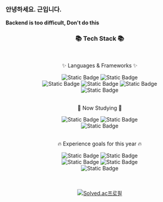 ### 안녕하세요. 근입니다.
**Backend is too difficult, Don't do this**

<div align=center>
	<h3>📚 Tech Stack 📚</h3>
	<br>
	<p>✨ Languages & Frameworks ✨</p>
</div>
<div align="center">
	<img alt="Static Badge" src="https://img.shields.io/badge/Java-%23E60000?logo=condaforge&logoColor=white&color=%23E60000">
	<img alt="Static Badge" src="https://img.shields.io/badge/JavaScript-%23F7DF1E?logo=javascript&logoColor=white&color=%23F7DF1E">
	<br>
    	<img alt="Static Badge" src="https://img.shields.io/badge/C%2B%2B-white?logo=c%2B%2B&logoColor=white&color=%2300599C">
	<img alt="Static Badge" src="https://img.shields.io/badge/Kotlin-white?logo=kotlin&logoColor=white&color=%237F52FF">
	<img alt="Static Badge" src="https://img.shields.io/badge/Django-white?logo=django&logoColor=white&color=%23092E20">
	<br>
    	<img alt="Static Badge" src="https://img.shields.io/badge/Node.js-%23339933?logo=node.js&logoColor=white&color=%23339933">
</div>
<!-- <br>
<div align=center>
	<p>🛠 Tools 🛠</p>
</div>
<div align=center>
	<img src="https://img.shields.io/badge/Visual%20Studio%20Code-007ACC?style=flat&logo=VisualStudioCode&logoColor=white" />
    <img alt="Static Badge" src="https://img.shields.io/badge/IntelliJ%20IDEA-white?logo=intellijidea&logoColor=white&color=black">
	<br>
    <img alt="Static Badge" src="https://img.shields.io/badge/Android%20Studio-%233DDC84?logo=androidstudio&logoColor=white&color=%233DDC84">
    <img src="https://img.shields.io/badge/GitHub-181717?style=flat&logo=GitHub&logoColor=white" />
</div> -->
<br>
<div align=center>
	<p>📖 Now Studying 📖</p>
</div>
<div align="center">
    <img alt="Static Badge" src="https://img.shields.io/badge/Spring-%236DB33F?logo=spring&logoColor=white&color=%236DB33F">
    <img alt="Static Badge" src="https://img.shields.io/badge/SpringBoot-%236DB33F?logo=springboot&logoColor=white&color=%236DB33F">
    <br>
    <img alt="Static Badge" src="https://img.shields.io/badge/SpringSecurity-%236DB33F?logo=springsecurity&logoColor=white&color=%236DB33F">
</div>
<br>
<div align=center>
	<p>🔥 Experience goals for this year 🔥</p>
</div>
<div align="center">
    <img alt="Static Badge" src="https://img.shields.io/badge/MongoDB-%236DB33F?logo=mongodb&logoColor=white&color=%2347A248">
    <img alt="Static Badge" src="https://img.shields.io/badge/Cassandra-%236DB33F?logo=apachecassandra&logoColor=white&color=%231287B1">
    <br>
    <img alt="Static Badge" src="https://img.shields.io/badge/Kafka-white?logo=apachekafka&logoColor=white&color=%23231F20">
    <img alt="Static Badge" src="https://img.shields.io/badge/RabbitMQ-white?logo=rabbitmq&logoColor=white&color=%23FF6600">
    <br>
    <img alt="Static Badge" src="https://img.shields.io/badge/Kubernetes-white?logo=kubernetes&logoColor=white&color=%23326CE5">
</div>
<br>

<div align=center>
	<br>

[![Solved.ac프로필](http://mazassumnida.wtf/api/v2/generate_badge?boj=wjdrms5685)](https://solved.ac/wjdrms5685)
 
<!-- [![ajroot5685's GitHub stats](https://github-readme-stats.vercel.app/api?username=ajroot5685)](https://github.com/ajroot5685/github-readme-stats) -->

